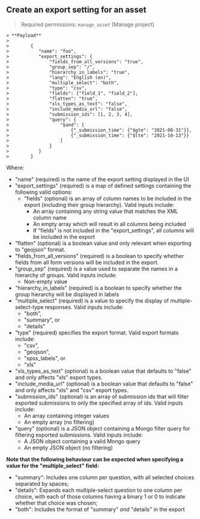 ## Create an export setting for an asset

> Required permissions: `manage_asset` (Manage project)

    > **Payload**
    >
    >        {
    >           "name": "foo",
    >           "export_settings": {
    >               "fields_from_all_versions": "true",
    >               "group_sep": "/",
    >               "hierarchy_in_labels": "true",
    >               "lang": "English (en)",
    >               "multiple_select": "both",
    >               "type": "csv",
    >               "fields": ["field_1", "field_2"],
    >               "flatten": "true",
    >               "xls_types_as_text": "false",
    >               "include_media_url": "false",
    >               "submission_ids": [1, 2, 3, 4],
    >               "query": {
    >                   "$and": [
    >                       {"_submission_time": {"$gte": "2021-08-31"}},
    >                       {"_submission_time": {"$lte": "2021-10-13"}}
    >                   ]
    >               }
    >           }
    >        }

Where:

* "name" (required) is the name of the export setting displayed in the UI
* "export_settings" (required) is a map of defined settings containing the following valid options:
    * "fields" (optional) is an array of column names to be included in the export (including their group hierarchy). Valid inputs include:
        * An array containing any string value that matches the XML column name
        * An empty array which will result in all columns being included
        * If "fields" is not included in the "export_settings", all columns will be included in the export
* "flatten" (optional) is a boolean value and only relevant when exporting to "geojson" format.
* "fields_from_all_versions" (required) is a boolean to specify whether fields from all form versions will be included in the export.
* "group_sep" (required) is a value used to separate the names in a hierarchy of groups. Valid inputs include:
    * Non-empty value
* "hierarchy_in_labels" (required) is a boolean to specify whether the group hierarchy will be displayed in labels
* "multiple_select" (required) is a value to specify the display of multiple-select-type responses. Valid inputs include:
    * "both",
    * "summary", or
    * "details"
* "type" (required) specifies the export format. Valid export formats include:
    * "csv",
    * "geojson",
    * "spss_labels", or
    * "xls"
* "xls_types_as_text" (optional) is a boolean value that defaults to "false" and only affects "xls" export types.
* "include_media_url" (optional) is a boolean value that defaults to "false" and only affects "xls" and "csv" export types.
* "submission_ids" (optional) is an array of submission ids that will filter exported submissions to only the specified array of ids. Valid inputs include:
    * An array containing integer values
    * An empty array (no filtering)
* "query" (optional) is a JSON object containing a Mongo filter query for filtering exported submissions. Valid inputs include:
    * A JSON object containing a valid Mongo query
    * An empty JSON object (no filtering)

**Note that the following behaviour can be expected when specifying a value for the "multiple_select" field:**

* "summary": Includes one column per question, with all selected choices separated by spaces;
* "details": Expands each multiple-select question to one column per choice, with each of those columns having a binary 1 or 0 to indicate whether that choice was chosen;
* "both": Includes the format of "summary" _and_ "details" in the export
